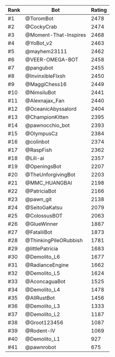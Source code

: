 Rank|Bot|Rating
---|---|---
#1|@ToromBot|2478
#2|@CockyCrab|2474
#3|@Moment-That-Inspires|2468
#4|@YoBot_v2|2463
#5|@mayhem23111|2462
#6|@VEER-OMEGA-BOT|2458
#7|@pangubot|2455
#8|@InvinxibleFlxsh|2450
#9|@MaggiChess16|2449
#10|@NimsiluBot|2441
#11|@Alexnajax_Fan|2440
#12|@OceanicAbyssalord|2404
#13|@ChampionKitten|2395
#14|@pawnocchio_bot|2393
#15|@OlympusCz|2384
#16|@colinbot|2374
#17|@RaspFish|2362
#18|@Lili-ai|2357
#19|@OpeningsBot|2207
#20|@TheUnforgivingBot|2203
#21|@MMC_HUANGBAI|2198
#22|@PatriciaBot|2166
#23|@pawn_git|2138
#24|@SeitoGaKatsu|2079
#25|@ColossusBOT|2063
#26|@GlueWinner|1887
#27|@FataliiBot|1873
#28|@ThinkingPileORubbish|1781
#29|@littlePatricia|1683
#30|@Demolito_L6|1677
#31|@RadianceEngine|1662
#32|@Demolito_L5|1624
#33|@AconcaguaBot|1525
#34|@Demolito_L4|1478
#35|@AllRustBot|1456
#36|@Demolito_L3|1333
#37|@Demolito_L2|1187
#38|@Groot123456|1087
#39|@Rodent-IV|1069
#40|@Demolito_L1|927
#41|@pawnrobot|675
